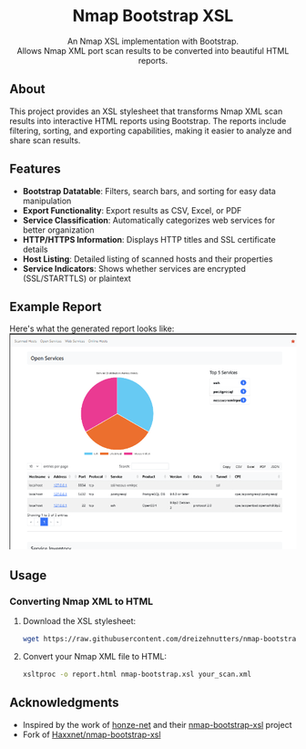 <div align="center">
    <h1>Nmap Bootstrap XSL</h1>
    <p>An Nmap XSL implementation with Bootstrap.<br>
    Allows Nmap XML port scan results to be converted into beautiful HTML reports.</p>
</div>

## About
This project provides an XSL stylesheet that transforms Nmap XML scan results into interactive HTML reports using Bootstrap. The reports include filtering, sorting, and exporting capabilities, making it easier to analyze and share scan results.

## Features
- **Bootstrap Datatable**: Filters, search bars, and sorting for easy data manipulation
- **Export Functionality**: Export results as CSV, Excel, or PDF
- **Service Classification**: Automatically categorizes web services for better organization
- **HTTP/HTTPS Information**: Displays HTTP titles and SSL certificate details
- **Host Listing**: Detailed listing of scanned hosts and their properties
- **Service Indicators**: Shows whether services are encrypted (SSL/STARTTLS) or plaintext

## Example Report
Here's what the generated report looks like:
![Report Screenshot](./sample/image.png)

## Usage
### Converting Nmap XML to HTML
1. Download the XSL stylesheet:
   ```bash
   wget https://raw.githubusercontent.com/dreizehnutters/nmap-bootstrap-xsl/main/nmap-bootstrap.xsl
   ```
2. Convert your Nmap XML file to HTML:
   ```bash
   xsltproc -o report.html nmap-bootstrap.xsl your_scan.xml
   ```


## Acknowledgments
- Inspired by the work of [honze-net](https://github.com/honze-net) and their [nmap-bootstrap-xsl](https://github.com/honze-net/nmap-bootstrap-xsl) project
- Fork of [Haxxnet/nmap-bootstrap-xsl](https://github.com/Haxxnet/nmap-bootstrap-xsl)